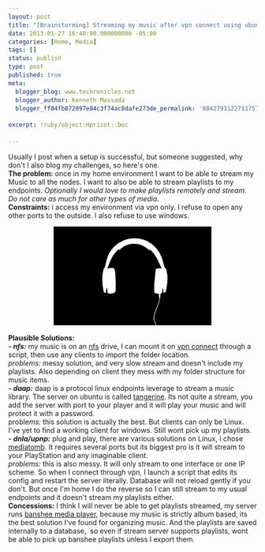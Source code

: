 ```yaml
---
layout: post
title: "[Brainstorming] Streaming my music after vpn connect using ubuntu as a server and both nexus 7 and Ubuntu client."
date: 2013-01-27 16:40:00.000000000 -05:00
categories: [Home, Media]
tags: []
status: publish
type: post
published: true
meta:
  blogger_blog: www.techronicles.net
  blogger_author: Kenneth Massada
  blogger_ff04fb872097e84c3f74ac8dafe273de_permalink: '8042791122711757412'

excerpt: !ruby/object:Hpricot::Doc

---
```

<div dir="ltr">Usually I post when a setup is successful, but someone suggested, why don't I also blog my challenges, so here's one. </div>
<div dir="ltr"><b>The problem:</b> once in my home environment I want to be able to stream my Music to all the nodes. I want to also be able to stream playlists to my endpoints. <i>Optionally I would love to make playlists remotely and stream. Do not care as much for other types of media.</i></div>
<div dir="ltr"><b>Constraints:</b> i access my environment via vpn only. I refuse to open any other ports to the outside. I also refuse to use windows.</p>
</div>
<div class="separator" style="clear:both;text-align:center;"><a href="http://lh3.ggpht.com/-S2q-5OCPrro/UQVqlOLdrfI/AAAAAAAAFl8/DGPLUtyQ1Dc/s1600/154123-headphones-headphones.jpg" style="margin-left:1em;margin-right:1em;"><img border="0" height="200" src="/images/wp/154123-headphones-headphones.jpg" width="320" /></a></div>
<div class="separator" style="clear:both;text-align:center;"></div>
<p><a name="more"></a>
<div dir="ltr"><b>Plausible Solutions:</b><br /><i><b>- </b></i><i><b>nfs</b></i><i><b>:</b></i> my music is on an <a href="https://help.ubuntu.com/community/SettingUpNFSHowTo">nfs</a> drive, I can mount it on <a href="http://askubuntu.com/questions/28733/how-do-i-run-a-script-after-openvpn-has-connected-successfully">vpn</a><a href="http://askubuntu.com/questions/28733/how-do-i-run-a-script-after-openvpn-has-connected-successfully"> connect</a> through a script, then use any clients to import the folder location.<br /><i>problems: </i>messy solution, and very slow stream and doesn't include my playlists. Also depending on client they mess with my folder structure for music items.</div>
<div dir="ltr"><i><b>- </b></i><i><b>daap</b></i><i><b>:</b></i> daap is a protocol linux endpoints leverage to stream a music library. The server on ubuntu is called <a href="http://isaraffee.wordpress.com/2012/03/05/setup-music-sharing-server-using-tangerine-in-ubuntu/">tangerine</a>. Its not quite a stream, you add the server with port to your player and it will play your music and will protect it with a password.<br />proble<i>ms: </i>this solution is actually the best. But clients can only be Linux. I've yet to find a working client for windows. Still wont pick up my playlists.</div>
<div dir="ltr"><b><i>- </i></b><b><i>dnla</i></b><b><i>/</i></b><b><i>upnp</i></b><b><i>:</i></b> plug and play, there are various solutions on Linux, i chose <a href="https://help.ubuntu.com/community/MediaTomb">mediato</a><a href="https://help.ubuntu.com/community/MediaTomb">mb</a>. It requires several ports but its biggest pro is it will stream to your PlayStation and any imaginable client.<br /><i>p</i><i>roblems: </i>this is also messy. It will only stream to one interface or one IP scheme. So when I connect through vpn, I launch a script that edits its config and restart the server literally. Database will not reload gently if you don't. But once I'm home I do the reverse so I can still stream to my usual endpoints and it doesn't stream my playlists either. </div>
<div dir="ltr"><b>Concessions:</b> I think I will never be able to get playlists streamed, my server runs <a href="http://banshee.fm/">banshee media player</a>, because my music is strictly album based, its the best solution I've found for organizing music. And the playlists are saved internally to a database,  so even if stream server supports playlists, wont be able to pick up banshee playlists unless I export them. </div>
<div class="separator" style="clear:both;text-align:center;"></div>
